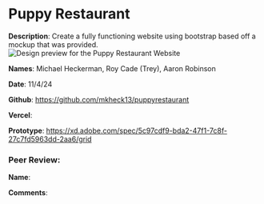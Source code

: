 # Puppy Restaurant

**Description**: Create a fully functioning website using bootstrap based off a mockup that was provided.
![Design preview for the Puppy Restaurant Website]()

**Names**: Michael Heckerman, Roy Cade (Trey), Aaron Robinson

**Date**: 11/4/24

**Github**: https://github.com/mkheck13/puppyrestaurant

**Vercel**: 

**Prototype**: https://xd.adobe.com/spec/5c97cdf9-bda2-47f1-7c8f-27c7fd5963dd-2aa6/grid

### Peer Review:
**Name**: 

**Comments**: 
